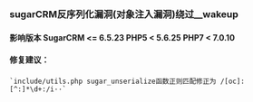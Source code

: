 ### sugarCRM反序列化漏洞(对象注入漏洞)绕过__wakeup 

#### 影响版本 SugarCRM <= 6.5.23 PHP5 < 5.6.25 PHP7 < 7.0.10 

#### 修复建议：
	`include/utils.php sugar_unserialize函数正则匹配修正为 /[oc]:[^:]*\d+:/i··`
